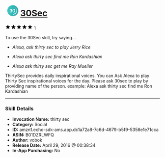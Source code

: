 # &nbsp;<img src="skill_icon" alt="30Sec icon" width="36"> [30Sec](http://alexa.amazon.com/#skills/amzn1.echo-sdk-ams.app.dc1a72a8-7c6d-4679-b5f9-5356e1e71cca)
![5 stars](../../images/ic_star_black_18dp_1x.png)![5 stars](../../images/ic_star_black_18dp_1x.png)![5 stars](../../images/ic_star_black_18dp_1x.png)![5 stars](../../images/ic_star_black_18dp_1x.png)![5 stars](../../images/ic_star_black_18dp_1x.png) 1

To use the 30Sec skill, try saying...

* *Alexa, ask thirty sec to play Jerry Rice*

* *Alexa ask thirty sec find me Ron Kardashian*

* *Alexa ask thirty sec  get me Ray Mueller*

ThirtySec provides daily inspirational voices.  You can Ask Alexa  to play Thirty Sec  inspirational voices for the day. Please ask 30sec to play by providing name of the person.  example: Alexa ask thirty sec find me Ron Kardashian

***

### Skill Details

* **Invocation Name:** thirty sec
* **Category:** Social
* **ID:** amzn1.echo-sdk-ams.app.dc1a72a8-7c6d-4679-b5f9-5356e1e71cca
* **ASIN:** B01DZRLWFQ
* **Author:** vobok
* **Release Date:** April 29, 2016 @ 00:38:34
* **In-App Purchasing:** No
